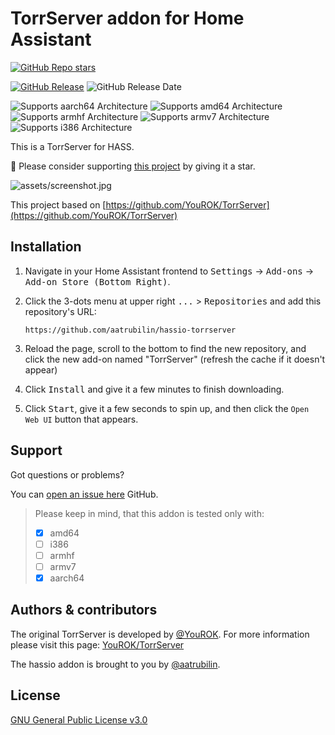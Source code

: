 # TorrServer addon for Home Assistant

[![GitHub Repo stars](https://img.shields.io/github/stars/aatrubilin/hassio-torrserver)](https://github.com/aatrubilin/hassio-torrserver)

[![GitHub Release](https://img.shields.io/github/v/release/aatrubilin/hassio-torrserver)](https://github.com/aatrubilin/hassio-torrserver/releases)
![GitHub Release Date](https://img.shields.io/github/release-date/aatrubilin/hassio-torrserver)

![Supports aarch64 Architecture](https://img.shields.io/badge/aarch64-yes-green.svg)
![Supports amd64 Architecture](https://img.shields.io/badge/amd64-yes-green.svg)
![Supports armhf Architecture](https://img.shields.io/badge/armhf-unknown-dbdbdc.svg)
![Supports armv7 Architecture](https://img.shields.io/badge/armv7-more%20likely-blue.svg)
![Supports i386 Architecture](https://img.shields.io/badge/i386-unknown-dbdbdc.svg)

This is a TorrServer for HASS.

🌟 Please consider supporting [this project](https://github.com/aatrubilin/hassio-torrserver) by giving it a star.

![assets/screenshot.jpg](assets/screenshot.jpg)

This project based on [https://github.com/YouROK/TorrServer](https://github.com/YouROK/TorrServer)

## Installation

1. Navigate in your Home Assistant frontend to
   <kbd>Settings</kbd> -> <kbd>Add-ons</kbd> -> <kbd>Add-on Store (Bottom Right)</kbd>.

2. Click the 3-dots menu at upper right <kbd>...</kbd> > <kbd>Repositories</kbd>
   and add this repository's URL:
   ```shell
   https://github.com/aatrubilin/hassio-torrserver
   ```

3. Reload the page, scroll to the bottom to find the new repository,
   and click the new add-on named "TorrServer" (refresh the cache if it doesn't appear)

4. Click <kbd>Install</kbd> and give it a few minutes to finish downloading.

5. Click <kbd>Start</kbd>, give it a few seconds to spin up, and then click the `Open Web UI` button that appears.

## Support

Got questions or problems?

You can [open an issue here](https://github.com/aatrubilin/hassio-torrserver/issues) GitHub.

> Please keep in mind, that this addon is tested only with:
> - [x] amd64
> - [ ] i386
> - [ ] armhf
> - [ ] armv7
> - [x] aarch64

## Authors & contributors

The original TorrServer is developed by [@YouROK](https://github.com/YouROK).
For more information please visit this page: [YouROK/TorrServer](https://github.com/YouROK/TorrServer)

The hassio addon is brought to you by [@aatrubilin](https://github.com/aatrubilin).

## License

[GNU General Public License v3.0](LICENSE)
